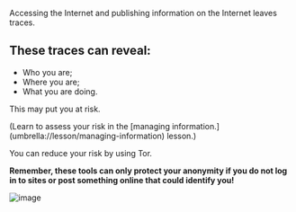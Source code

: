 [Title]: # (Anonymity Online)
[Order]: # (0)

Accessing the Internet and publishing information on the Internet leaves traces.

## These traces can reveal: 

*	Who you are;
*	Where you are;
*	What you are doing. 

This may put you at risk. 

(Learn to assess your risk in the [managing information.] (umbrella://lesson/managing-information) lesson.)

You can reduce your risk by using Tor. 

**Remember, these tools can only protect your anonymity if you do not log in to sites or post something online that could identify you!**

![image](interneta1.png)
